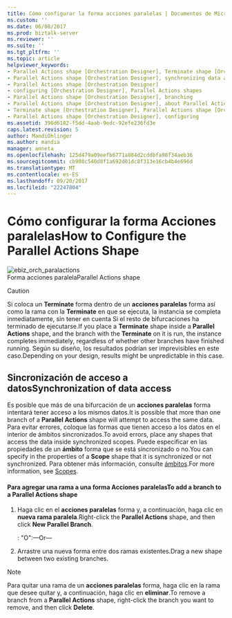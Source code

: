 ```yaml
---
title: Cómo configurar la forma acciones paralelas | Documentos de Microsoft
ms.custom: ''
ms.date: 06/08/2017
ms.prod: biztalk-server
ms.reviewer: ''
ms.suite: ''
ms.tgt_pltfrm: ''
ms.topic: article
helpviewer_keywords:
- Parallel Actions shape [Orchestration Designer], Terminate shape [Orchestration Designer]
- Parallel Actions shape [Orchestration Designer], synchronizing data access
- Parallel Actions shape [Orchestration Designer]
- configuring [Orchestration Designer], Parallel Actions shapes
- Parallel Actions shape [Orchestration Designer], branching
- Parallel Actions shape [Orchestration Designer], about Parallel Actions shape
- Terminate shape [Orchestration Designer], Parallel Actions shape [Orchestration Designer]
- Parallel Actions shape [Orchestration Designer], configuring
ms.assetid: 396d6182-f5dd-4aab-9edc-92efe236fd3e
caps.latest.revision: 5
author: MandiOhlinger
ms.author: mandia
manager: anneta
ms.openlocfilehash: 125d479a09eefb6771a884d2cddbfa98f34aeb36
ms.sourcegitcommit: cb908c540d8f1a692d01dc8f313e16cb4b4e696d
ms.translationtype: MT
ms.contentlocale: es-ES
ms.lasthandoff: 09/20/2017
ms.locfileid: "22247804"
---
```

# <a name="how-to-configure-the-parallel-actions-shape"></a><span data-ttu-id="56d9b-102">Cómo configurar la forma Acciones paralelas</span><span class="sxs-lookup"><span data-stu-id="56d9b-102">How to Configure the Parallel Actions Shape</span></span>
![](../core/media/ebiz-orch-paralactions.gif "ebiz_orch_paralactions")  
<span data-ttu-id="56d9b-103">Forma acciones paralela</span><span class="sxs-lookup"><span data-stu-id="56d9b-103">Parallel Actions shape</span></span>  
  
> [!CAUTION]
>  <span data-ttu-id="56d9b-104">Si coloca un **Terminate** forma dentro de un **acciones paralelas** forma así como la rama con la **Terminate** en que se ejecuta, la instancia se completa inmediatamente, sin tener en cuenta Si el resto de bifurcaciones ha terminado de ejecutarse.</span><span class="sxs-lookup"><span data-stu-id="56d9b-104">If you place a **Terminate** shape inside a **Parallel Actions** shape, and the branch with the **Terminate** on it is run, the instance completes immediately, regardless of whether other branches have finished running.</span></span> <span data-ttu-id="56d9b-105">Según su diseño, los resultados podrían ser imprevisibles en este caso.</span><span class="sxs-lookup"><span data-stu-id="56d9b-105">Depending on your design, results might be unpredictable in this case.</span></span>  
  
## <a name="synchronization-of-data-access"></a><span data-ttu-id="56d9b-106">Sincronización de acceso a datos</span><span class="sxs-lookup"><span data-stu-id="56d9b-106">Synchronization of data access</span></span>  
 <span data-ttu-id="56d9b-107">Es posible que más de una bifurcación de un **acciones paralelas** forma intentará tener acceso a los mismos datos.</span><span class="sxs-lookup"><span data-stu-id="56d9b-107">It is possible that more than one branch of a **Parallel Actions** shape will attempt to access the same data.</span></span> <span data-ttu-id="56d9b-108">Para evitar errores, coloque las formas que tienen acceso a los datos en el interior de ámbitos sincronizados.</span><span class="sxs-lookup"><span data-stu-id="56d9b-108">To avoid errors, place any shapes that access the data inside synchronized scopes.</span></span> <span data-ttu-id="56d9b-109">Puede especificar en las propiedades de un **ámbito** forma que se está sincronizado o no.</span><span class="sxs-lookup"><span data-stu-id="56d9b-109">You can specify in the properties of a **Scope** shape that it is synchronized or not synchronized.</span></span> <span data-ttu-id="56d9b-110">Para obtener más información, consulte [ámbitos](../core/scopes.md).</span><span class="sxs-lookup"><span data-stu-id="56d9b-110">For more information, see [Scopes](../core/scopes.md).</span></span>  
  
#### <a name="to-add-a-branch-to-a-parallel-actions-shape"></a><span data-ttu-id="56d9b-111">Para agregar una rama a una forma Acciones paralelas</span><span class="sxs-lookup"><span data-stu-id="56d9b-111">To add a branch to a Parallel Actions shape</span></span>  
  
1.  <span data-ttu-id="56d9b-112">Haga clic en el **acciones paralelas** forma y, a continuación, haga clic en **nueva rama paralela**.</span><span class="sxs-lookup"><span data-stu-id="56d9b-112">Right-click the **Parallel Actions** shape, and then click **New Parallel Branch**.</span></span>  
  
     <span data-ttu-id="56d9b-113">: "O":</span><span class="sxs-lookup"><span data-stu-id="56d9b-113">—Or—</span></span>  
  
2.  <span data-ttu-id="56d9b-114">Arrastre una nueva forma entre dos ramas existentes.</span><span class="sxs-lookup"><span data-stu-id="56d9b-114">Drag a new shape between two existing branches.</span></span>  
  
> [!NOTE]
>  <span data-ttu-id="56d9b-115">Para quitar una rama de un **acciones paralelas** forma, haga clic en la rama que desee quitar y, a continuación, haga clic en **eliminar**.</span><span class="sxs-lookup"><span data-stu-id="56d9b-115">To remove a branch from a **Parallel Actions** shape, right-click the branch you want to remove, and then click **Delete**.</span></span>
